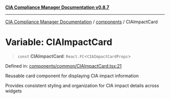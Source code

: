 [**CIA Compliance Manager Documentation v0.8.7**](../../README.md)

***

[CIA Compliance Manager Documentation](../../modules.md) / [components](../README.md) / CIAImpactCard

# Variable: CIAImpactCard

> `const` **CIAImpactCard**: `React.FC`\<`CIAImpactCardProps`\>

Defined in: [components/common/CIAImpactCard.tsx:21](https://github.com/Hack23/cia-compliance-manager/blob/c1b03266cad85c2f58531e3fd0aea147fa649ae0/src/components/common/CIAImpactCard.tsx#L21)

Reusable card component for displaying CIA impact information

Provides consistent styling and organization for CIA impact details across widgets
